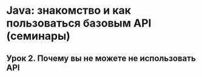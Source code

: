 # Java: знакомство и как пользоваться базовым API (семинары)

## Урок 2. Почему вы не можете не использовать API
